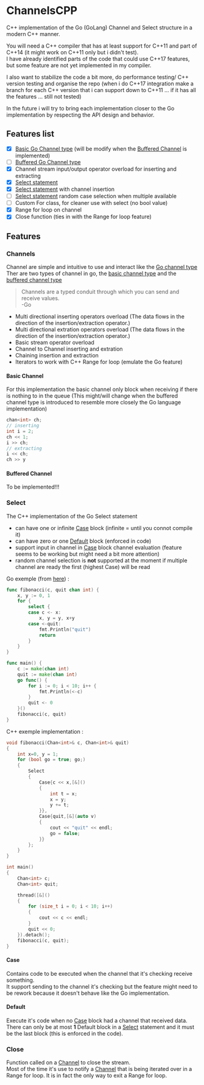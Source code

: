 # ChannelsCPP
C++ implementation of the Go (GoLang) Channel and Select structure in a modern C++ manner. 
  
You will need a C++ compiler that has at least support for C++11 and part of C++14 (it might work on C++11 only but i didn't test).  
I have already identified parts of the code that could use C++17 features, but some feature are not yet implemented in my compiler.  
  
I also want to stabilize the code a bit more, do performance testing/ C++ version testing and organise the repo (when i do C++17 integration make a branch for each C++ version that i can support down to C++11 ... if it has all the features ... still not tested)  
  
In the future i will try to bring each implementation closer to the Go implementation by respecting the API design and behavior.
## Features list
- [x] [Basic Go Channel type](#basic-channel) (will be modify when the [Buffered Channel](#buffered-channel) is implemented)
- [ ] [Buffered Go Channel type](#buffered-channel)
- [x] Channel stream input/output operator overload for inserting and extracting
- [x] [Select statement](#select)
- [x] [Select statement](#select) with channel insertion
- [ ] [Select statement](#select) random case selection when multiple available
- [ ] Custom For class, for cleaner use with select (no bool value)
- [x] Range for loop on channel
- [x] Close function (ties in with the Range for loop feature)

## Features
### Channels
Channel are simple and intuitive to use and interact like the [Go channel type](https://tour.golang.org/concurrency/2)  
Ther are two types of channel in go, the [basic channel type](https://tour.golang.org/concurrency/2) and the [buffered channel type](https://tour.golang.org/concurrency/3)  
> Channels are a typed conduit through which you can send and receive values.  
>-Go  
  
* Multi directional inserting operators overload (The data flows in the direction of the insertion/extraction operator.)
* Multi directional extration operators overload (The data flows in the direction of the insertion/extraction operator.)
* Basic stream operator overload
* Channel to Channel inserting and extration
* Chaining insertion and extraction
* Iterators to work with C++ Range for loop (emulate the Go feature)
  
#### Basic Channel
For this implementation the basic channel only block when receiving if there is nothing to in the queue (This might/will change when the buffered channel type is introduced to resemble more closely the Go language implementation) 

```C++
chan<int> ch;
// inserting 
int i = 2;
ch << 1;
i >> ch;
// extracting
i << ch;
ch >> y
```
#### Buffered Channel
To be implemented!!!  

### Select
The C++ implementation of the Go Select statement  

* can have one or infinite [Case](#case) block (infinite = until you connot compile it)
* can have zero or one [Default](#default) block (enforced in code)
* support input in channel in [Case](#case) block channel evaluation (feature seems to be working but might need a bit more attention)
* random channel selection is **not** supported at the moment if multiple channel are ready the first (highest Case) will be read
  
Go exemple (from [here](https://tour.golang.org/concurrency/5)) :  
```Go
func fibonacci(c, quit chan int) {
	x, y := 0, 1
	for {
		select {
		case c <- x:
			x, y = y, x+y
		case <-quit:
			fmt.Println("quit")
			return
		}
	}
}

func main() {
	c := make(chan int)
	quit := make(chan int)
	go func() {
		for i := 0; i < 10; i++ {
			fmt.Println(<-c)
		}
		quit <- 0
	}()
	fibonacci(c, quit)
}

```

C++ exemple implementation :
```C++ 
void fibonacci(Chan<int>& c, Chan<int>& quit)
{
	int x=0, y = 1;
	for (bool go = true; go;)
	{
		Select
		{
			Case{c << x,[&]()
			{
				int t = x;
				x = y;
				y += t;
			}},
			Case{quit,[&](auto v) 
			{
				cout << "quit" << endl;
				go = false;
			}}
		};
	}
}

int main()
{
	Chan<int> c;
	Chan<int> quit;

	thread([&]()
	{
		for (size_t i = 0; i < 10; i++)
		{
			cout << c << endl;
		}
		quit << 0;
	}).detach();
	fibonacci(c, quit);
}
```

#### Case
Contains code to be executed when the channel that it's checking receive something.  
It support sending to the channel it's checking but the feature might need to be rework because it doesn't behave like the Go implementation.

#### Default
Execute it's code when no [Case](#case) block  had a channel that received data.  
There can only be at most **1** Default block in a [Select](#select) statement and it must be the last block (this is enforced in the code).

### Close
Function called on a [Channel](#channels) to close the stream.  
Most of the time it's use to notify a [Channel](#channels) that is being iterated over in a Range for loop. It is in fact the only way to exit a Range for loop.
